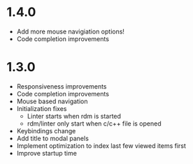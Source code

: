 # 1.4.0
* Add more mouse navigiation options!
* Code completion improvements

# 1.3.0
* Responsiveness improvements
* Code completion improvements
* Mouse based navigation
* Initialization fixes
    * Linter starts when rdm is started
    * rdm/linter only start when c/c++ file is opened
* Keybindings change
* Add title to modal panels
* Implement optimization to index last few viewed items first
* Improve startup time
